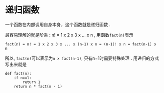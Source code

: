 # 递归函数

一个函数在内部调用自身本身，这个函数就是递归函数 . 

最容易理解的就是阶乘 : n! = 1 x 2 x 3 x ... x n , 用函数`fact(n)`表示

```
fact(n) = n! = 1 x 2 x 3 x ... x (n-1) x n = (n-1)! x n = fact(n-1) x n
```

所以, `fact(n)`可以表示为`n x fact(n-1)`, 只有n=1时需要特殊处理 . 用递归的方式写出来就是

```
def fact(n):
    if n==1:
        return 1
    return n * fact(n - 1)
 
```



